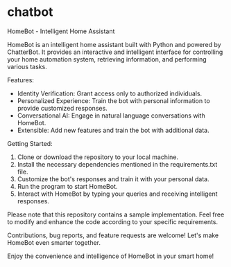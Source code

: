 # chatbot
HomeBot - Intelligent Home Assistant

HomeBot is an intelligent home assistant built with Python and powered by ChatterBot. It provides an interactive and intelligent interface for controlling your home automation system, retrieving information, and performing various tasks.

Features:
- Identity Verification: Grant access only to authorized individuals.
- Personalized Experience: Train the bot with personal information to provide customized responses.
- Conversational AI: Engage in natural language conversations with HomeBot.
- Extensible: Add new features and train the bot with additional data.

Getting Started:
1. Clone or download the repository to your local machine.
2. Install the necessary dependencies mentioned in the requirements.txt file.
3. Customize the bot's responses and train it with your personal data.
4. Run the program to start HomeBot.
5. Interact with HomeBot by typing your queries and receiving intelligent responses.

Please note that this repository contains a sample implementation. Feel free to modify and enhance the code according to your specific requirements.

Contributions, bug reports, and feature requests are welcome! Let's make HomeBot even smarter together.

Enjoy the convenience and intelligence of HomeBot in your smart home!


